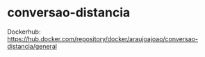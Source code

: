 # conversao-distancia

Dockerhub: https://hub.docker.com/repository/docker/araujoajoao/conversao-distancia/general